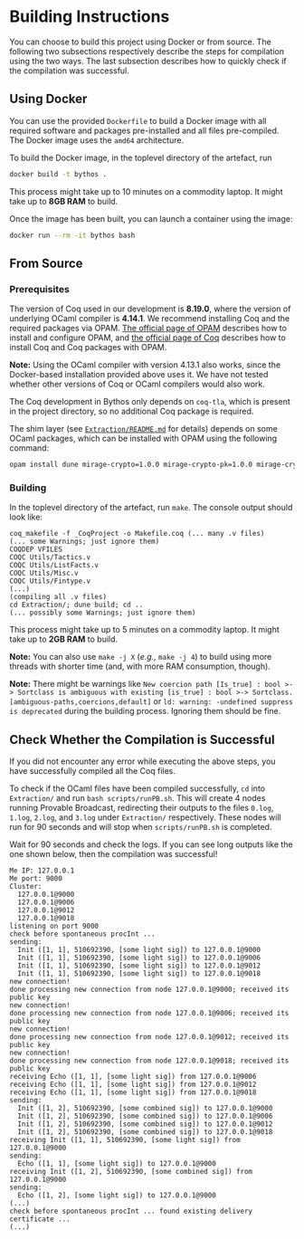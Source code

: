 # Building Instructions

You can choose to build this project using Docker or from source. The following two subsections respectively describe the steps for compilation using the two ways. The last subsection describes how to quickly check if the compilation was successful. 

## Using Docker

You can use the provided `Dockerfile` to build a Docker image with all required software and packages pre-installed and all files pre-compiled. The Docker image uses the `amd64` architecture. 

To build the Docker image, in the toplevel directory of the artefact, run

```bash
docker build -t bythos .
```

This process might take up to 10 minutes on a commodity laptop. It might take up to **8GB RAM** to build. 

Once the image has been built, you can launch a container using the image:

```bash
docker run --rm -it bythos bash
```

## From Source

### Prerequisites

The version of Coq used in our development is **8.19.0**, where the version of underlying OCaml compiler is **4.14.1**. We recommend installing Coq and the required packages via OPAM. [The official page of OPAM](https://opam.ocaml.org/doc/Install.html) describes how to install and configure OPAM, and [the official page of Coq](https://coq.inria.fr/opam-using.html) describes how to install Coq and Coq packages with OPAM. 

**Note:** Using the OCaml compiler with version 4.13.1 also works, since the Docker-based installation provided above uses it. We have not tested whether other versions of Coq or OCaml compilers would also work. 

The Coq development in Bythos only depends on `coq-tla`, which is present in the project directory, so no additional Coq package is required. 

The shim layer (see [`Extraction/README.md`](Extraction/README.md) for details) depends on some OCaml packages, which can be installed with OPAM using the following command: 

```bash
opam install dune mirage-crypto=1.0.0 mirage-crypto-pk=1.0.0 mirage-crypto-rng=1.0.0
```

### Building

In the toplevel directory of the artefact, run `make`. The console output should look like: 

```
coq_makefile -f _CoqProject -o Makefile.coq (... many .v files)
(... some Warnings; just ignore them)
COQDEP VFILES
COQC Utils/Tactics.v
COQC Utils/ListFacts.v
COQC Utils/Misc.v
COQC Utils/Fintype.v
(...)
(compiling all .v files)
cd Extraction/; dune build; cd ..
(... possibly some Warnings; just ignore them)
```

This process might take up to 5 minutes on a commodity laptop. It might take up to **2GB RAM** to build. 

**Note:** You can also use `make -j X` (*e.g.,* `make -j 4`) to build using more threads with shorter time (and, with more RAM consumption, though). 

**Note:** There might be warnings like `New coercion path [Is_true] : bool >-> Sortclass is ambiguous with existing [is_true] : bool >-> Sortclass. [ambiguous-paths,coercions,default]` or `ld: warning: -undefined suppress is deprecated` during the building process. Ignoring them should be fine. 

## Check Whether the Compilation is Successful

If you did not encounter any error while executing the above steps, you have successfully compiled all the Coq files. 

To check if the OCaml files have been compiled successfully, `cd` into `Extraction/` and run `bash scripts/runPB.sh`. This will create 4 nodes running Provable Broadcast, redirecting their outputs to the files `0.log`, `1.log`, `2.log`, and `3.log` under `Extraction/` respectively. These nodes will run for 90 seconds and will stop when `scripts/runPB.sh` is completed. 

Wait for 90 seconds and check the logs. If you can see long outputs like the one shown below, then the compilation was successful! 

```
Me IP: 127.0.0.1
Me port: 9000
Cluster:
  127.0.0.1@9000
  127.0.0.1@9006
  127.0.0.1@9012
  127.0.0.1@9018
listening on port 9000
check before spontaneous procInt ... 
sending:
  Init ([1, 1], 510692390, [some light sig]) to 127.0.0.1@9000
  Init ([1, 1], 510692390, [some light sig]) to 127.0.0.1@9006
  Init ([1, 1], 510692390, [some light sig]) to 127.0.0.1@9012
  Init ([1, 1], 510692390, [some light sig]) to 127.0.0.1@9018
new connection!
done processing new connection from node 127.0.0.1@9000; received its public key
new connection!
done processing new connection from node 127.0.0.1@9006; received its public key
new connection!
done processing new connection from node 127.0.0.1@9012; received its public key
new connection!
done processing new connection from node 127.0.0.1@9018; received its public key
receiving Echo ([1, 1], [some light sig]) from 127.0.0.1@9006
receiving Echo ([1, 1], [some light sig]) from 127.0.0.1@9012
receiving Echo ([1, 1], [some light sig]) from 127.0.0.1@9018
sending:
  Init ([1, 2], 510692390, [some combined sig]) to 127.0.0.1@9000
  Init ([1, 2], 510692390, [some combined sig]) to 127.0.0.1@9006
  Init ([1, 2], 510692390, [some combined sig]) to 127.0.0.1@9012
  Init ([1, 2], 510692390, [some combined sig]) to 127.0.0.1@9018
receiving Init ([1, 1], 510692390, [some light sig]) from 127.0.0.1@9000
sending:
  Echo ([1, 1], [some light sig]) to 127.0.0.1@9000
receiving Init ([1, 2], 510692390, [some combined sig]) from 127.0.0.1@9000
sending:
  Echo ([1, 2], [some light sig]) to 127.0.0.1@9000
(...)  
check before spontaneous procInt ... found existing delivery certificate ... 
(...)
```
